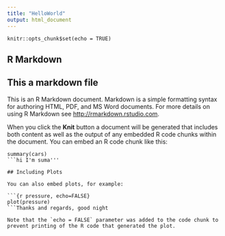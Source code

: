 ```yaml
---
title: "HelloWorld"
output: html_document
---
```


```{r setup, include=FALSE}
knitr::opts_chunk$set(echo = TRUE)
```

## R Markdown

## This a markdown file

This is an R Markdown document. Markdown is a simple formatting syntax for authoring HTML, PDF, and MS Word documents. For more details on using R Markdown see <http://rmarkdown.rstudio.com>.

When you click the **Knit** button a document will be generated that includes both content as well as the output of any embedded R code chunks within the document. You can embed an R code chunk like this:

```{r cars}
summary(cars)
```hi I'm suma'''

## Including Plots

You can also embed plots, for example:

```{r pressure, echo=FALSE}
plot(pressure)
```Thanks and regards, good night

Note that the `echo = FALSE` parameter was added to the code chunk to prevent printing of the R code that generated the plot.
